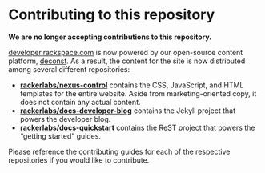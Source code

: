 # Contributing to this repository

**We are no longer accepting contributions to this repository.**

[developer.rackspace.com](https://developer.rackspace.com) is now powered by our open-source content platform, [deconst](https://github.com/deconst). As a result, the content for the site is now distributed among several different repositories:

* **[rackerlabs/nexus-control](https://github.com/rackerlabs/nexus-control)** contains the CSS, JavaScript, and HTML templates for the entire website. Aside from marketing-oriented copy, it does not contain any actual content.
* **[rackerlabs/docs-developer-blog](https://github.com/rackerlabs/docs-developer-blog)** contains the Jekyll project that powers the developer blog.
* **[rackerlabs/docs-quickstart](https://github.com/rackerlabs/docs-quickstart)** contains the ReST project that powers the “getting started” guides.

Please reference the contributing guides for each of the respective repositories if you would like to contribute.
